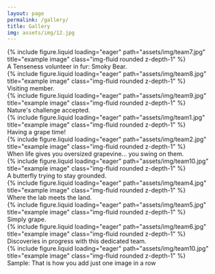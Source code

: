 ```yaml
---
layout: page
permalink: /gallery/
title: Gallery
img: assets/img/12.jpg
---
```

<div class="row">
    <div class="col-sm mt-3 mt-md-0">
        {% include figure.liquid loading="eager" path="assets/img/team7.jpg" title="example image" class="img-fluid rounded z-depth-1" %}
        <div class="caption">
            A Tenseness volunteer in fur: Smoky Bear.
        </div>
    </div>
    <div class="col-sm mt-3 mt-md-0">
        {% include figure.liquid loading="eager" path="assets/img/team8.jpg" title="example image" class="img-fluid rounded z-depth-1" %}
        <div class="caption">
            Visiting member.
        </div>
    </div>
    <div class="col-sm mt-3 mt-md-0">
        {% include figure.liquid loading="eager" path="assets/img/team9.jpg" title="example image" class="img-fluid rounded z-depth-1" %}
        <div class="caption">
            Nature's challenge accepted.
        </div>
    </div>
</div>
<div class="row">
    <div class="col-sm mt-3 mt-md-0">
        {% include figure.liquid loading="eager" path="assets/img/team1.jpg" title="example image" class="img-fluid rounded z-depth-1" %}
        <div class="caption">
            Having a grape time!
        </div>
    </div>
    <div class="col-sm mt-3 mt-md-0">
        {% include figure.liquid loading="eager" path="assets/img/team2.jpg" title="example image" class="img-fluid rounded z-depth-1" %}
        <div class="caption">
            When life gives you oversized grapevine... you swing on them.
        </div>
    </div>
    <div class="col-sm mt-3 mt-md-0">
        {% include figure.liquid loading="eager" path="assets/img/team10.jpg" title="example image" class="img-fluid rounded z-depth-1" %}
        <div class="caption">
            A butterfly trying to stay grounded.
        </div>
    </div>
</div>
<div class="row">
    <div class="col-sm mt-3 mt-md-0">
        {% include figure.liquid loading="eager" path="assets/img/team4.jpg" title="example image" class="img-fluid rounded z-depth-1" %}
        <div class="caption">
           Where the lab meets the land.
        </div>
    </div>
    <div class="col-sm mt-3 mt-md-0">
        {% include figure.liquid loading="eager" path="assets/img/team5.jpg" title="example image" class="img-fluid rounded z-depth-1" %}
        <div class="caption">
            Simply grape.
        </div>
    </div>
    <div class="col-sm mt-3 mt-md-0">
        {% include figure.liquid loading="eager" path="assets/img/team6.jpg" title="example image" class="img-fluid rounded z-depth-1" %}
        <div class="caption">
           Discoveries in progress with this dedicated team.
        </div>
    </div>
</div>

<div class="row">
    <div class="col-sm mt-3 mt-md-0">
        {% include figure.liquid loading="eager" path="assets/img/team10.jpg" title="example image" class="img-fluid rounded z-depth-1" %}
        <div class="caption">
            Sample: That is how you add just one image in a row
        </div>
    </div>
    <div class="col-sm mt-3 mt-md-0">
    </div>
    <div class="col-sm mt-3 mt-md-0">
    </div>
</div>
